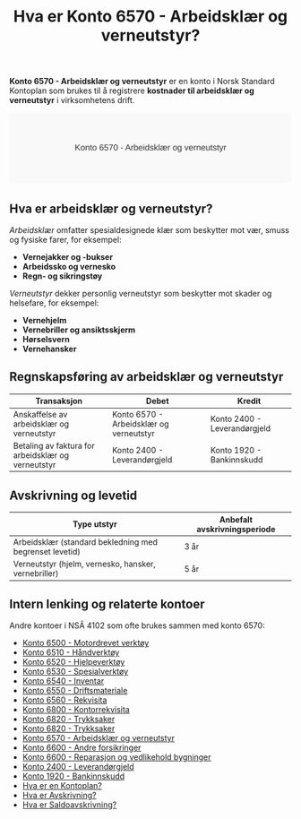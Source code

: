﻿---
title: "Hva er Konto 6570 - Arbeidsklær og verneutstyr?"
seoTitle: "6570-arbeidsklaer-og-verneutstyr"
meta_description: '**Konto 6570 - Arbeidsklær og verneutstyr** er en konto i Norsk Standard Kontoplan som brukes til å registrere **kostnader til arbeidsklær og verneutstyr** i...'
slug: 6570-arbeidsklaer-og-verneutstyr
type: blog
layout: pages/single
---

**Konto 6570 - Arbeidsklær og verneutstyr** er en konto i Norsk Standard Kontoplan som brukes til å registrere **kostnader til arbeidsklær og verneutstyr** i virksomhetens drift.

![Illustrasjon av Konto 6570 Arbeidsklær og verneutstyr](6570-arbeidsklaer-og-verneutstyr-image.svg)

## Hva er arbeidsklær og verneutstyr?

*Arbeidsklær* omfatter spesialdesignede klær som beskytter mot vær, smuss og fysiske farer, for eksempel:

* **Vernejakker og -bukser**
* **Arbeidssko og vernesko**
* **Regn- og sikringstøy**

*Verneutstyr* dekker personlig verneutstyr som beskytter mot skader og helsefare, for eksempel:

* **Vernehjelm**
* **Vernebriller og ansiktsskjerm**
* **Hørselsvern**
* **Vernehansker**

## Regnskapsføring av arbeidsklær og verneutstyr

| Transaksjon                                      | Debet                                         | Kredit                       |
|--------------------------------------------------|-----------------------------------------------|------------------------------|
| Anskaffelse av arbeidsklær og verneutstyr        | Konto 6570 - Arbeidsklær og verneutstyr       | Konto 2400 - Leverandørgjeld |
| Betaling av faktura for arbeidsklær og verneutstyr | Konto 2400 - Leverandørgjeld                  | Konto 1920 - Bankinnskudd    |

## Avskrivning og levetid

| Type utstyr                                               | Anbefalt avskrivningsperiode |
|-----------------------------------------------------------|-------------------------------|
| Arbeidsklær (standard bekledning med begrenset levetid)   | 3 år                          |
| Verneutstyr (hjelm, vernesko, hansker, vernebriller)      | 5 år                          |

## Intern lenking og relaterte kontoer

Andre kontoer i NSÂ 4102 som ofte brukes sammen med konto 6570:

* [Konto 6500 - Motordrevet verktøy](/blogs/kontoplan/6500-motordrevet-verktoy "Konto 6500 - Motordrevet verktøy")
* [Konto 6510 - Håndverktøy](/blogs/kontoplan/6510-handverktoy "Konto 6510 - Håndverktøy")
* [Konto 6520 - Hjelpeverktøy](/blogs/kontoplan/6520-hjelpeverktoy "Konto 6520 - Hjelpeverktøy")
* [Konto 6530 - Spesialverktøy](/blogs/kontoplan/6530-spesialverktoy "Konto 6530 - Spesialverktøy")
* [Konto 6540 - Inventar](/blogs/kontoplan/6540-inventar "Konto 6540 - Inventar")
* [Konto 6550 - Driftsmateriale](/blogs/kontoplan/6550-driftsmateriale "Konto 6550 - Driftsmateriale")
* [Konto 6560 - Rekvisita](/blogs/kontoplan/6560-rekvisita "Konto 6560 - Rekvisita")
* [Konto 6800 - Kontorrekvisita](/blogs/kontoplan/6800-kontorrekvisita "Konto 6800 - Kontorrekvisita")
* [Konto 6820 - Trykksaker](/blogs/kontoplan/6820-trykksaker "Konto 6820 - Trykksaker")
* [Konto 6820 - Trykksaker](/blogs/kontoplan/6820-trykksaker "Konto 6820 - Trykksaker")
* [Konto 6570 - Arbeidsklær og verneutstyr](/blogs/kontoplan/6570-arbeidsklaer-og-verneutstyr "Konto 6570 - Arbeidsklær og verneutstyr")
* [Konto 6600 - Andre forsikringer](/blogs/kontoplan/6600-andre-forsikringer "Konto 6600 - Andre forsikringer")
* [Konto 6600 - Reparasjon og vedlikehold bygninger](/blogs/kontoplan/6600-reparasjon-og-vedlikehold-bygninger "Konto 6600 - Reparasjon og vedlikehold bygninger")
* [Konto 2400 - Leverandørgjeld](/blogs/kontoplan/2400-leverandorgjeld "Konto 2400 - Leverandørgjeld")
* [Konto 1920 - Bankinnskudd](/blogs/kontoplan/1920-bankinnskudd "Konto 1920 - Bankinnskudd")
* [Hva er en Kontoplan?](/blogs/regnskap/hva-er-kontoplan "Hva er en Kontoplan? Komplett Guide til Kontoplaner i Norsk Regnskap")
* [Hva er Avskrivning?](/blogs/regnskap/hva-er-avskrivning "Hva er Avskrivning? Metoder, Beregning og Praktiske Eksempler")
* [Hva er Saldoavskrivning?](/blogs/regnskap/hva-er-saldoavskrivning "Hva er Saldoavskrivning i Regnskap? Fordeler og Ulemper")






